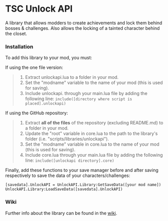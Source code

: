# TSC Unlock API
A library that allows modders to create achievements and lock them behind bosses & challenges. Also allows the locking of a tainted character behind the closet.

### Installation
To add this library to your mod, you must:

If using the one file version:
> 1) Extract unlockapi.lua to a folder in your mod.
> 2) Set the "modname" variable to the name of your mod (this is used for saving).
> 3) Include unlockapi. through your main.lua file by adding the following line:
`include([directory where script is placed].unlockapi)`

If using the GitHub repository:
> 1) Extract **all of the files** of the repository (excluding README.md) to a folder in your mod.
> 2) Update the "root" variable in core.lua to the path to the library's folder (i.e. "scripts/libraries/unlockapi").
> 3) Set the "modname" variable in core.lua to the name of your mod (this is used for saving).
> 4) Include core.lua through your main.lua file by adding the following line:
`include([unlockapi directory].core)`

Finally, add these functions to your save manager before and after saving respectively to save the data of your characters/challenges:

`[savedata].UnlockAPI = UnlockAPI.Library:GetSaveData([your mod name])`
`UnlockAPI.Library:LoadSaveData([savedata].UnlockAPI)`

### Wiki
Further info about the library can be found in the [wiki](https://github.com/dsju/unlockapi/wiki).
